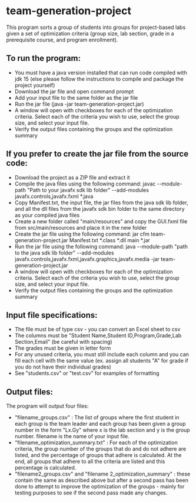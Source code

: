 # team-generation-project

This program sorts a group of students into groups for project-based labs given a 
set of optimization criteria (group size, lab section, grade in a prerequisite course, 
and program enrollment). 


To run the program:
-
- You must have a java version installed that can run code compiled with jdk 15 (else please follow the instructions to compile and package the project yourself)
- Download the jar file and open command prompt 
- Add your input file to the same folder as the jar file
- Run the jar file (java -jar team-generation-project.jar)
- A window will open with checkboxes for each of the optimization criteria. Select each 
of the criteria you wish to use, select the group size, and select your input file.
- Verify the output files containing the groups and the optimization summary

If you prefer to create the jar file from the source code:
-
- Download the project as a ZIP file and extract it
- Compile the java files using the following command: javac --module-path "Path to your javafx sdk lib folder" --add-modules javafx.controls,javafx.fxml *.java
- Copy Manifest.txt, the input file, the jar files from the java sdk lib folder, and all the dll files from the javafx sdk bin folder to the same directory as your compiled java files
- Create a new folder called "main/resources" and copy the GUI.fxml file from src/main/resources and place it in the new folder
- Create the jar file using the following command: jar cfm team-generation-project.jar Manifest.txt *.class *.dll main *.jar
- Run the jar file using the following command: java --module-path "path to the java sdk lib folder" --add-modules javafx.controls,javafx.fxml,javafx.graphics,javafx.media -jar team-generation-project.jar
- A window will open with checkboxes for each of the optimization criteria. Select each 
of the criteria you wish to use, select the group size, and select your input file.
- Verify the output files containing the groups and the optimization summary

Input file specifications:
- 
- The file must be of type csv - you can convert an Excel sheet to csv
- The columns must be "Student Name,Student ID,Program,Grade,Lab Section,Email" 
(be careful with spacing)
- The grades must be given in letter form
- For any unused criteria, you must still include each column and you can fill 
each cell with the same value (ex. assign all students "A" for grade if you do 
not have their individual grades)
- See "students.csv" or "test.csv" for examples of formatting

Output files:
- 
The program will output four files:
- "filename_groups.csv" : The list of groups where the first student in each group is 
the team leader and each group has been given a group number in the form "Lx.Gy" where 
x is the lab section and y is the group number. filename is the name of your input file.
- "filename_optimization_summary.txt" : For each of the optimization criteria, the group number
of the groups that do and do not adhere are listed, and the percentage of groups that adhere is calculated.
At the end, all groups that adhere to all the criteria are listed and this percentage is calculated. 
- "filename2_groups.csv" and "filename 2_optimization_summary" : these contain the same as described above but after a second pass has been done to attempt to improve the optimization of the groups - mainly for testing purposes to see if the second pass made any changes. 
